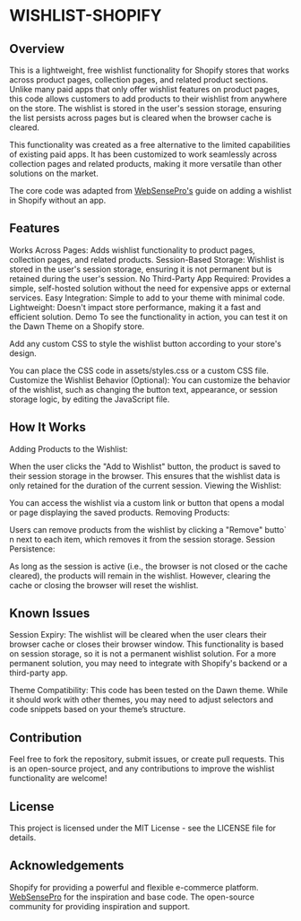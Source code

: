 # WISHLIST-SHOPIFY
## Overview
This is a lightweight, free wishlist functionality for Shopify stores that works across product pages, collection pages, and related product sections. Unlike many paid apps that only offer wishlist features on product pages, this code allows customers to add products to their wishlist from anywhere on the store. The wishlist is stored in the user's session storage, ensuring the list persists across pages but is cleared when the browser cache is cleared.

This functionality was created as a free alternative to the limited capabilities of existing paid apps. It has been customized to work seamlessly across collection pages and related products, making it more versatile than other solutions on the market.

The core code was adapted from [WebSensePro's](https://websensepro.com/blog/how-to-add-wishlist-in-shopify-without-app/) guide on adding a wishlist in Shopify without an app.

## Features
Works Across Pages: Adds wishlist functionality to product pages, collection pages, and related products.
Session-Based Storage: Wishlist is stored in the user's session storage, ensuring it is not permanent but is retained during the user's session.
No Third-Party App Required: Provides a simple, self-hosted solution without the need for expensive apps or external services.
Easy Integration: Simple to add to your theme with minimal code.
Lightweight: Doesn't impact store performance, making it a fast and efficient solution.
Demo
To see the functionality in action, you can test it on the Dawn Theme on a Shopify store.

Add any custom CSS to style the wishlist button according to your store's design.

You can place the CSS code in assets/styles.css or a custom CSS file.
Customize the Wishlist Behavior (Optional):
You can customize the behavior of the wishlist, such as changing the button text, appearance, or session storage logic, by editing the JavaScript file.

## How It Works
Adding Products to the Wishlist:

When the user clicks the "Add to Wishlist" button, the product is saved to their session storage in the browser. This ensures that the wishlist data is only retained for the duration of the current session.
Viewing the Wishlist:

You can access the wishlist via a custom link or button that opens a modal or page displaying the saved products.
Removing Products:

Users can remove products from the wishlist by clicking a "Remove" butto`  n next to each item, which removes it from the session storage.
Session Persistence:

As long as the session is active (i.e., the browser is not closed or the cache cleared), the products will remain in the wishlist. However, clearing the cache or closing the browser will reset the wishlist.

## Known Issues
Session Expiry: The wishlist will be cleared when the user clears their browser cache or closes their browser window. This functionality is based on session storage, so it is not a permanent wishlist solution. For a more permanent solution, you may need to integrate with Shopify's backend or a third-party app.

Theme Compatibility: This code has been tested on the Dawn theme. While it should work with other themes, you may need to adjust selectors and code snippets based on your theme’s structure.

## Contribution
Feel free to fork the repository, submit issues, or create pull requests. This is an open-source project, and any contributions to improve the wishlist functionality are welcome!

## License
This project is licensed under the MIT License - see the LICENSE file for details.

## Acknowledgements
Shopify for providing a powerful and flexible e-commerce platform.
[WebSensePro](https://websensepro.com/blog/how-to-add-wishlist-in-shopify-without-app/) for the inspiration and base code.
The open-source community for providing inspiration and support.
